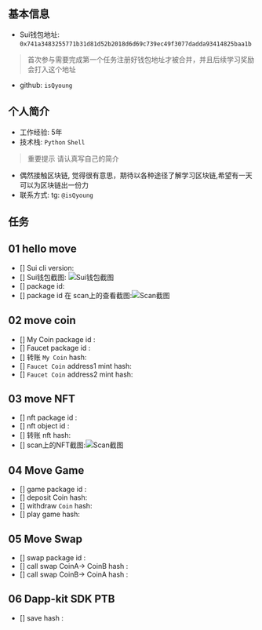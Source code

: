 ## 基本信息
- Sui钱包地址: `0x741a3483255771b31d81d52b2018d6d69c739ec49f3077dadda93414825baa1b`
> 首次参与需要完成第一个任务注册好钱包地址才被合并，并且后续学习奖励会打入这个地址
- github: `isQyoung`

## 个人简介
- 工作经验: 5年
- 技术栈: `Python` `Shell`
> 重要提示 请认真写自己的简介
- 偶然接触区块链, 觉得很有意思，期待以各种途径了解学习区块链,希望有一天可以为区块链出一份力
- 联系方式: tg: `@isQyoung` 

## 任务

##   01 hello move  
- [] Sui cli version:
- [] Sui钱包截图: ![Sui钱包截图](./images/你的图片地址)
- [] package id: 
- [] package id 在 scan上的查看截图:![Scan截图](./images/你的图片地址)

##   02 move coin
- [] My Coin package id : 
- [] Faucet package id : 
- [] 转账 `My Coin` hash:
- [] `Faucet Coin` address1 mint hash:
- [] `Faucet Coin` address2 mint hash:

##   03 move NFT
- [] nft package id :
- [] nft object id : 
- [] 转账 nft  hash:
- [] scan上的NFT截图:![Scan截图](./images/你的图片地址)

##   04 Move Game
- [] game package id :
- [] deposit Coin hash:
- [] withdraw `Coin` hash:
- [] play game hash:

##   05 Move Swap
- [] swap package id :
- [] call swap CoinA-> CoinB  hash :
- [] call swap CoinB-> CoinA  hash :

##   06 Dapp-kit SDK PTB
- [] save hash :
